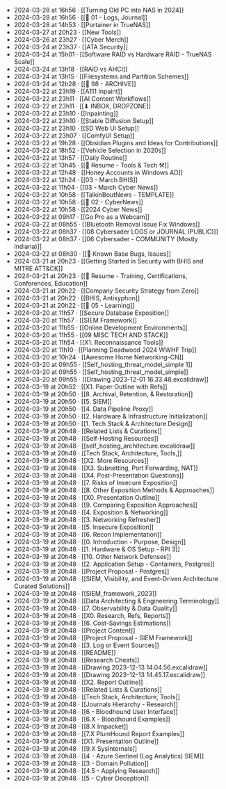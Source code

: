 - 2024-03-28 at 16h56 · [[Turning Old PC into NAS in 2024]]
- 2024-03-28 at 16h56 · [[📁 01 - Logs, Journal]]
- 2024-03-28 at 14h53 · [[Portainer in TrueNAS]]
- 2024-03-27 at 20h23 · [[New Tools]]
- 2024-03-26 at 23h27 · [[Cyber Merch]]
- 2024-03-24 at 23h37 · [[ATA Security]]
- 2024-03-24 at 15h01 · [[Software RAID vs Hardware RAID - TrueNAS Scale]]
- 2024-03-24 at 13h18 · [[RAID vs AHCI]]
- 2024-03-24 at 13h15 · [[Filesystems and Partition Schemes]]
- 2024-03-24 at 12h28 · [[📁 98 - ARCHIVE]]
- 2024-03-22 at 23h19 · [[A111 Inpaint]]
- 2024-03-22 at 23h11 · [[AI Content Workflows]]
- 2024-03-22 at 23h11 · [[⬇ INBOX, DROPZONE]]
- 2024-03-22 at 23h10 · [[Inpainting]]
- 2024-03-22 at 23h10 · [[Stable Diffusion Setup]]
- 2024-03-22 at 23h10 · [[SD Web UI Setup]]
- 2024-03-22 at 23h07 · [[ComfyUI Setup]]
- 2024-03-22 at 19h28 · [[Obsidian Plugins and Ideas for Contributions]]
- 2024-03-22 at 18h52 · [[Vehicle Selection in 2020s]]
- 2024-03-22 at 13h57 · [[Daily Routine]]
- 2024-03-22 at 13h45 · [[📄 Resume - Tools & Tech ⚒️]]
- 2024-03-22 at 12h48 · [[Honey Accounts in Windows AD]]
- 2024-03-22 at 12h24 · [[03 - March BHIS]]
- 2024-03-22 at 11h04 · [[03 - March Cyber News]]
- 2024-03-22 at 10h58 · [[TalkinBoutNews - TEMPLATE]]
- 2024-03-22 at 10h58 · [[📁 02 - CyberNews]]
- 2024-03-22 at 10h58 · [[2024 Cyber News]]
- 2024-03-22 at 09h17 · [[Go Pro as a Webcam]]
- 2024-03-22 at 08h55 · [[Bluetooth Removal Issue Fix Windows]]
- 2024-03-22 at 08h37 · [[08 Cybersader LOGS or JOURNAL (PUBLIC)]]
- 2024-03-22 at 08h37 · [[06 Cybersader - COMMUNITY (Mostly Indiana)]]
- 2024-03-22 at 08h30 · [[🐛 Known Base Bugs, Issues]]
- 2024-03-21 at 20h23 · [[Getting Started in Security with BHIS and MITRE ATT&CK]]
- 2024-03-21 at 20h23 · [[📄 Resume - Training, Certifications, Conferences, Education]]
- 2024-03-21 at 20h22 · [[Company Security Strategy from Zero]]
- 2024-03-21 at 20h22 · [[BHIS, Antisyphon]]
- 2024-03-21 at 20h22 · [[📁 05 - Learning]]
- 2024-03-20 at 11h57 · [[Secure Database Exposition]]
- 2024-03-20 at 11h57 · [[SIEM Framework]]
- 2024-03-20 at 11h55 · [[Online Development Environments]]
- 2024-03-20 at 11h55 · [[09 MISC TECH AND STACK]]
- 2024-03-20 at 11h54 · [[X1. Reconnaissance Tools]]
- 2024-03-20 at 11h10 · [[Planning Deadwood 2024 WWHF Trip]]
- 2024-03-20 at 10h24 · [[Awesome Home Networking-CN]]
- 2024-03-20 at 09h55 · [[Self_hosting_threat_model_simple 1]]
- 2024-03-20 at 09h55 · [[Self_hosting_threat_model_simple]]
- 2024-03-20 at 09h55 · [[Drawing 2023-12-01 16.33.48.excalidraw]]
- 2024-03-19 at 20h52 · [[X1. Paper Outline with Refs]]
- 2024-03-19 at 20h50 · [[8. Archival, Retention, & Restoration]]
- 2024-03-19 at 20h50 · [[5. SIEM]]
- 2024-03-19 at 20h50 · [[4. Data Pipeline Proxy]]
- 2024-03-19 at 20h50 · [[2. Hardware & Infrastructure Initialization]]
- 2024-03-19 at 20h50 · [[1. Tech Stack & Architecture Design]]
- 2024-03-19 at 20h48 · [[Related Lists & Curations]]
- 2024-03-19 at 20h48 · [[Self-Hosting Resources]]
- 2024-03-19 at 20h48 · [[self_hosting_architecture.excalidraw]]
- 2024-03-19 at 20h48 · [[Tech Stack, Architecture, Tools,]]
- 2024-03-19 at 20h48 · [[X2. More Resources]]
- 2024-03-19 at 20h48 · [[X3. Subnetting, Port Forwarding, NAT]]
- 2024-03-19 at 20h48 · [[X4. Post-Presentation Questions]]
- 2024-03-19 at 20h48 · [[7. Risks of Insecure Exposition]]
- 2024-03-19 at 20h48 · [[8. Other Exposition Methods & Approaches]]
- 2024-03-19 at 20h48 · [[X0. Presentation Outline]]
- 2024-03-19 at 20h48 · [[9. Comparing Exposition Approaches]]
- 2024-03-19 at 20h48 · [[4. Exposition & Networking]]
- 2024-03-19 at 20h48 · [[3. Networking Refresher]]
- 2024-03-19 at 20h48 · [[5. Insecure Exposition]]
- 2024-03-19 at 20h48 · [[6. Recon Implementation]]
- 2024-03-19 at 20h48 · [[0. Introduction - Purpose, Design]]
- 2024-03-19 at 20h48 · [[1. Hardware & OS Setup - RPI 3]]
- 2024-03-19 at 20h48 · [[10. Other Network Defenses]]
- 2024-03-19 at 20h48 · [[2. Application Setup - Containers, Postgres]]
- 2024-03-19 at 20h48 · [[Project Proposal - Postgres]]
- 2024-03-19 at 20h48 · [[SIEM, Visibility, and Event-Driven Architecture Curated Solutions]]
- 2024-03-19 at 20h48 · [[SIEM_framework_2023]]
- 2024-03-19 at 20h48 · [[Data Architecting & Engineering Terminology]]
- 2024-03-19 at 20h48 · [[7. Observability & Data Quality]]
- 2024-03-19 at 20h48 · [[X0. Research, Refs, Reports]]
- 2024-03-19 at 20h48 · [[6. Cost-Savings Estimations]]
- 2024-03-19 at 20h48 · [[Project Content]]
- 2024-03-19 at 20h48 · [[Project Proposal - SIEM Framework]]
- 2024-03-19 at 20h48 · [[3. Log or Event Sources]]
- 2024-03-19 at 20h48 · [[README]]
- 2024-03-19 at 20h48 · [[Research Cheats]]
- 2024-03-19 at 20h48 · [[Drawing 2023-12-13 14.04.56.excalidraw]]
- 2024-03-19 at 20h48 · [[Drawing 2023-12-13 14.45.17.excalidraw]]
- 2024-03-19 at 20h48 · [[X2. Report Outline]]
- 2024-03-19 at 20h48 · [[Related Lists & Curations]]
- 2024-03-19 at 20h48 · [[Tech Stack, Architecture, Tools]]
- 2024-03-19 at 20h48 · [[Journals Hierarchy - Research]]
- 2024-03-19 at 20h48 · [[6 - Bloodhound User Interface]]
- 2024-03-19 at 20h48 · [[6.X - Bloodhound Examples]]
- 2024-03-19 at 20h48 · [[8.X Impacket]]
- 2024-03-19 at 20h48 · [[7.X PlumHound Report Examples]]
- 2024-03-19 at 20h48 · [[X1. Presentation Outline]]
- 2024-03-19 at 20h48 · [[9.X SysInternals]]
- 2024-03-19 at 20h48 · [[4 - Azure Sentinel (Log Analytics) SIEM]]
- 2024-03-19 at 20h48 · [[3 - Domain Pollution]]
- 2024-03-19 at 20h48 · [[4.5 - Applying Research]]
- 2024-03-19 at 20h48 · [[5 - Cyber Deception]]
